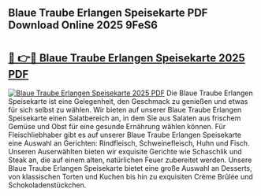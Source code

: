 ## Blaue Traube Erlangen Speisekarte PDF Download Online 2025 9FeS6

# <h2><a href="http://gc6iho.nevu.top/?p=Blaue+Traube+Erlangen+Speisekarte">🔗 👉🔴 Blaue Traube Erlangen Speisekarte 2025 PDF</a></h2>

[![Blaue Traube Erlangen Speisekarte 2025 PDF](https://i.imgur.com/dBaPXMq.png)](http://gc6iho.nevu.top/?p=Blaue+Traube+Erlangen+Speisekarte)
Die Blaue Traube Erlangen Speisekarte ist eine Gelegenheit, den Geschmack zu genießen und etwas für sich selbst zu wählen. Wir bieten auf unserer Blaue Traube Erlangen Speisekarte einen Salatbereich an, in dem Sie aus Salaten aus frischem Gemüse und Obst für eine gesunde Ernährung wählen können. Für Fleischliebhaber gibt es auf unserer Blaue Traube Erlangen Speisekarte eine Auswahl an Gerichten: Rindfleisch, Schweinefleisch, Huhn und Fisch. Unseren Auserwählten bieten wir exquisite Gerichte wie Schaschlik und Steak an, die auf einem alten, natürlichen Feuer zubereitet werden. Unsere Blaue Traube Erlangen Speisekarte bietet eine große Auswahl an Desserts, von klassischen Torten und Kuchen bis hin zu exquisiten Crème Brûlée und Schokoladenstückchen.
